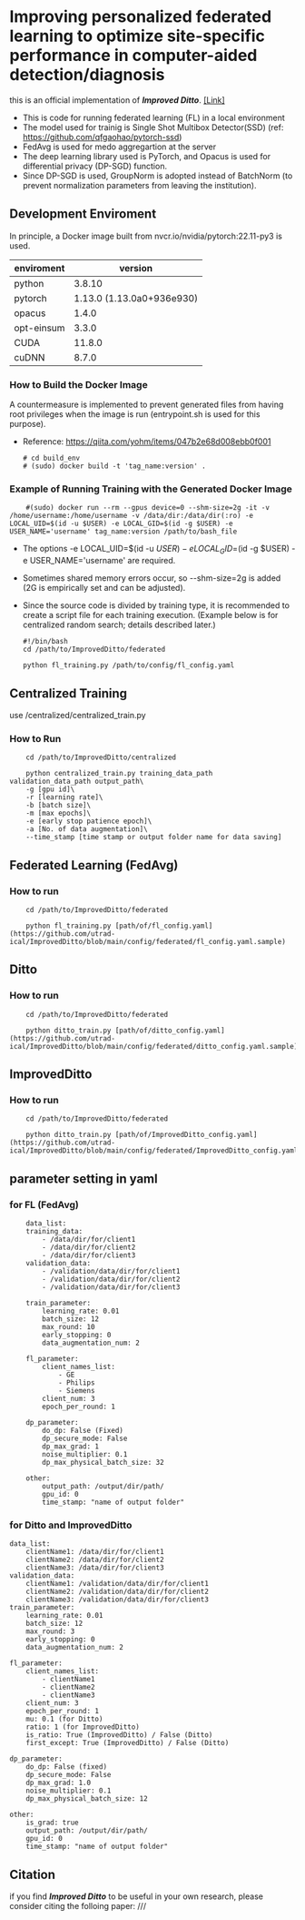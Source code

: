# Improving personalized federated learning to optimize site-specific performance in computer-aided detection/diagnosis

this is an official implementation of ***Improved Ditto***. [[Link]]()

  - This is code for running federated learning (FL) in a local environment
  - The model used for trainig is Single Shot Multibox Detector(SSD) (ref: https://github.com/qfgaohao/pytorch-ssd)
  - FedAvg is used for medo aggregartion at the server
  - The deep learning library used is PyTorch, and Opacus is used for differential privacy (DP-SGD) function.
  - Since DP-SGD is used, GroupNorm is adopted instead of BatchNorm (to prevent normalization parameters from leaving the institution).

## Development Enviroment
In principle, a Docker image built from nvcr.io/nvidia/pytorch:22.11-py3 is used.

| enviroment | version |
| ---------- | ------- |
| python     | 3.8.10 |
| pytorch    | 1.13.0 (1.13.0a0+936e930) |
| opacus     | 1.4.0 |
| opt-einsum | 3.3.0 |
| CUDA       | 11.8.0 |
| cuDNN      | 8.7.0 |

### How to Build the Docker Image

A countermeasure is implemented to prevent generated files from having root privileges when the image is run (entrypoint.sh is used for this purpose).
  - Reference: https://qiita.com/yohm/items/047b2e68d008ebb0f001

        # cd build_env
        # (sudo) docker build -t 'tag_name:version' .

### Example of Running Training with the Generated Docker Image
        #(sudo) docker run --rm --gpus device=0 --shm-size=2g -it -v /home/username:/home/username -v /data/dir:/data/dir(:ro) -e LOCAL_UID=$(id -u $USER) -e LOCAL_GID=$(id -g $USER) -e USER_NAME='username' tag_name:version /path/to/bash_file
  - The options -e LOCAL_UID=$(id -u $USER) -e LOCAL_GID=$(id -g $USER) -e USER_NAME='username' are required.
  - Sometimes shared memory errors occur, so --shm-size=2g is added (2G is empirically set and can be adjusted).
  - Since the source code is divided by training type, it is recommended to create a script file for each training execution. (Example below is for centralized random search; details described later.)

        #!/bin/bash
        cd /path/to/ImprovedDitto/federated

        python fl_training.py /path/to/config/fl_config.yaml


## Centralized Training
use /centralized/centralized_train.py

### How to Run
        cd /path/to/ImprovedDitto/centralized

        python centralized_train.py training_data_path validation_data_path output_path\
        -g [gpu id]\
        -r [learning rate]\
        -b [batch size]\
        -m [max epochs]\
        -e [early stop patience epoch]\
        -a [No. of data augmentation]\
        --time_stamp [time stamp or output folder name for data saving]

## Federated Learning (FedAvg)
### How to run

        cd /path/to/ImprovedDitto/federated

        python fl_training.py [path/of/fl_config.yaml](https://github.com/utrad-ical/ImprovedDitto/blob/main/config/federated/fl_config.yaml.sample)

## Ditto
### How to run
        cd /path/to/ImprovedDitto/federated

        python ditto_train.py [path/of/ditto_config.yaml](https://github.com/utrad-ical/ImprovedDitto/blob/main/config/federated/ditto_config.yaml.sample)

## ImprovedDitto
### How to run
        cd /path/to/ImprovedDitto/federated

        python ditto_train.py [path/of/ImprovedDitto_config.yaml](https://github.com/utrad-ical/ImprovedDitto/blob/main/config/federated/ImprovedDitto_config.yaml.sample)

## parameter setting in yaml
### for FL (FedAvg)
        data_list:
        training_data:
            - /data/dir/for/client1
            - /data/dir/for/client2
            - /data/dir/for/client3
        validation_data:
            - /validation/data/dir/for/client1
            - /validation/data/dir/for/client2
            - /validation/data/dir/for/client3

        train_parameter:
            learning_rate: 0.01
            batch_size: 12
            max_round: 10
            early_stopping: 0
            data_augmentation_num: 2

        fl_parameter:
            client_names_list:
                - GE
                - Philips
                - Siemens
            client_num: 3
            epoch_per_round: 1 

        dp_parameter:
            do_dp: False (Fixed)
            dp_secure_mode: False
            dp_max_grad: 1
            noise_multiplier: 0.1
            dp_max_physical_batch_size: 32

        other:
            output_path: /output/dir/path/
            gpu_id: 0
            time_stamp: "name of output folder"


### for Ditto and ImprovedDitto
    data_list:
        clientName1: /data/dir/for/client1
        clientName2: /data/dir/for/client2
        clientName3: /data/dir/for/client3
    validation_data:
        clientName1: /validation/data/dir/for/client1
        clientName2: /validation/data/dir/for/client2
        clientName3: /validation/data/dir/for/client3
    train_parameter:
        learning_rate: 0.01
        batch_size: 12
        max_round: 3
        early_stopping: 0 
        data_augmentation_num: 2 

    fl_parameter:
        client_names_list:
            - clientName1
            - clientName2
            - clientName3
        client_num: 3
        epoch_per_round: 1
        mu: 0.1 (for Ditto)
        ratio: 1 (for ImprovedDitto)
        is_ratio: True (ImprovedDitto) / False (Ditto)
        first_except: True (ImprovedDitto) / False (Ditto)

    dp_parameter:
        do_dp: False (fixed)
        dp_secure_mode: False
        dp_max_grad: 1.0 
        noise_multiplier: 0.1 
        dp_max_physical_batch_size: 12

    other:
        is_grad: true
        output_path: /output/dir/path/
        gpu_id: 0
        time_stamp: "name of output folder"


## Citation

if you find ***Improved Ditto*** to be useful in your own research, please consider citing the folloing paper:
        ///